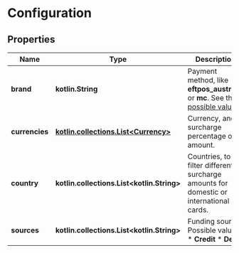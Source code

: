 
# Configuration

## Properties
Name | Type | Description | Notes
------------ | ------------- | ------------- | -------------
**brand** | **kotlin.String** | Payment method, like **eftpos_australia** or **mc**. See the [possible values](https://docs.adyen.com/development-resources/paymentmethodvariant#management-api).  | 
**currencies** | [**kotlin.collections.List&lt;Currency&gt;**](Currency.md) | Currency, and surcharge percentage or amount. | 
**country** | **kotlin.collections.List&lt;kotlin.String&gt;** | Countries, to filter different surcharge amounts for domestic or international cards. |  [optional]
**sources** | **kotlin.collections.List&lt;kotlin.String&gt;** | Funding source. Possible values: * **Credit** * **Debit** |  [optional]



